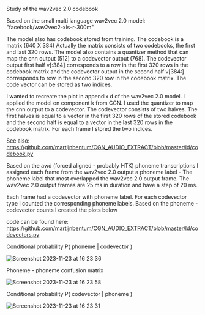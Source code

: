 Study of the wav2vec 2.0 codebook

Based on the small multi language wav2vec 2.0 model:
"facebook/wav2vec2-xls-r-300m"

The model also has codebook stored from training. The codebook is a matrix (640 X 384)
Actually the matrix consists of two codebooks, the first and last 320 rows. 
The model also contains a quantizer method that can map the cnn output (512) to a codevector output (768).
The codevector output first half v[:384] corresponds to a row in the first 320 rows in the codebook matrix
and the codevector output in the second half v[384:] corresponds to row in the second 320 row in the codebook matrix.
The code vector can be stored as two indices.


I wanted to recreate the plot in appendix d of the wav2vec 2.0 model. I applied the model on component k from CGN.
I used the quantizer to map the cnn output to a codevector. The codevector consists of two halves. The first halves is equal to
a vector in the first 320 rows of the stored codebook and the second half is equal to a vector in the last 320 rows in the 
codebook matrix. For each frame I stored the two indices.

See also:
https://github.com/martijnbentum/CGN_AUDIO_EXTRACT/blob/master/ld/codebook.py


Based on the awd (forced aligned - probably HTK) phoneme transcriptions I assigned each frame from the wav2vec 2.0 output a 
phoneme label - The phoneme label that most overlapped the wav2vec 2.0 output frame. The wav2vec 2.0 output frames are 25 ms in 
duration and have a step of 20 ms.

Each frame had a codevector with phoneme label. For each codevector type I counted the corresponding phoneme labels.
Based on the phoneme - codevector counts I created the plots below

code can be found here:
https://github.com/martijnbentum/CGN_AUDIO_EXTRACT/blob/master/ld/codevectors.py





Conditional probability P( phoneme | codevector )

![Screenshot 2023-11-23 at 16 23 36](https://github.com/martijnbentum/E2ELD-cautious-fiesta/assets/19554953/638bc027-bc87-46f6-ac68-95f8dd53d675)


Phoneme - phoneme confusion matrix

![Screenshot 2023-11-23 at 16 23 58](https://github.com/martijnbentum/E2ELD-cautious-fiesta/assets/19554953/0d745b34-2465-45af-bf27-0ee04ccfcbcd)



Conditional probability P( codevector | phoneme )

![Screenshot 2023-11-23 at 16 23 31](https://github.com/martijnbentum/E2ELD-cautious-fiesta/assets/19554953/ff63bcae-4329-45d4-95fe-da4dc693b975)
